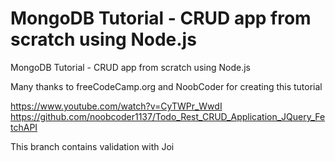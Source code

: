# MongoDB Tutorial - CRUD app from scratch using Node.js

MongoDB Tutorial - CRUD app from scratch using Node.js

Many thanks to freeCodeCamp.org and NoobCoder for creating this tutorial

https://www.youtube.com/watch?v=CyTWPr_WwdI
https://github.com/noobcoder1137/Todo_Rest_CRUD_Application_JQuery_FetchAPI

This branch contains validation with Joi
